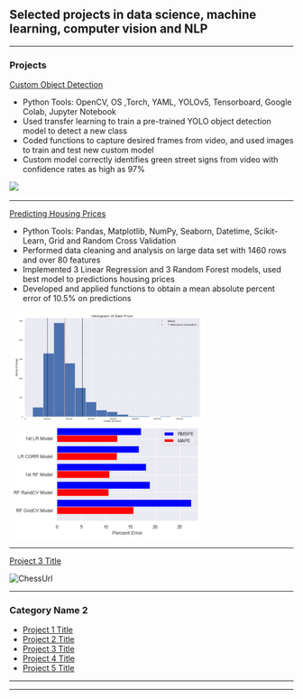 ## Selected projects in data science, machine learning, computer vision and NLP

---

### Projects

[Custom Object Detection](https://github.com/Patrick-Oline/Custom_Object_Detection)

- Python Tools: OpenCV, OS ,Torch, YAML, YOLOv5, Tensorboard, Google Colab, Jupyter Notebook
- Used transfer learning to train a pre-trained YOLO object detection model to detect a new class
- Coded functions to capture desired frames from video, and used images to train and test new custom model
- Custom model correctly identifies green street signs from video with confidence rates as high as 97%

<img src="images/ezgif-5-03b1f08f83.gif?raw=true">


---
[Predicting Housing Prices](https://github.com/Patrick-Oline/Predicting_Housing_Prices/blob/main/Presentationt_Predicting_Housing_Prices.pdf)

- Python Tools: Pandas, Matplotlib, NumPy, Seaborn, Datetime, Scikit-Learn, Grid and Random Cross Validation
- Performed data cleaning and analysis on large data set with 1460 rows and over 80 features
- Implemented 3 Linear Regression and 3 Random Forest models, used best model to predictions housing prices
- Developed and applied functions to obtain a mean absolute percent error of 10.5% on predictions

<img src="https://github.com/Patrick-Oline/Predicting_Housing_Prices/blob/main/Histogram%20of%20Sale%20Price%202.png?raw=true" width="350" height="200"> <img src="https://github.com/Patrick-Oline/Predicting_Housing_Prices/blob/main/Graphs/Screen%20Shot%202023-02-13%20at%203.33.36%20PM.png?raw=true" width="340" height="200">

---
[Project 3 Title](http://example.com/)

![ChessUrl](https://upload.wikimedia.org/wikipedia/commons/7/71/ChessPawnSpecialMoves.gif "chess")


---

### Category Name 2

- [Project 1 Title](http://example.com/)
- [Project 2 Title](http://example.com/)
- [Project 3 Title](http://example.com/)
- [Project 4 Title](http://example.com/)
- [Project 5 Title](http://example.com/)

---




---
